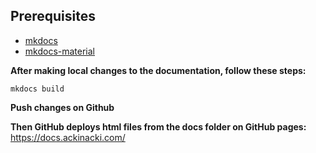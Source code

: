 ## **Prerequisites**

* [mkdocs](https://www.mkdocs.org/getting-started)
* [mkdocs-material](https://squidfunk.github.io/mkdocs-material/getting-started)
  
**After making local changes to the documentation, follow these steps:**

```
mkdocs build
```

**Push changes on Github**

**Then GitHub deploys html files from the docs folder on GitHub pages:**
https://docs.ackinacki.com/ 
